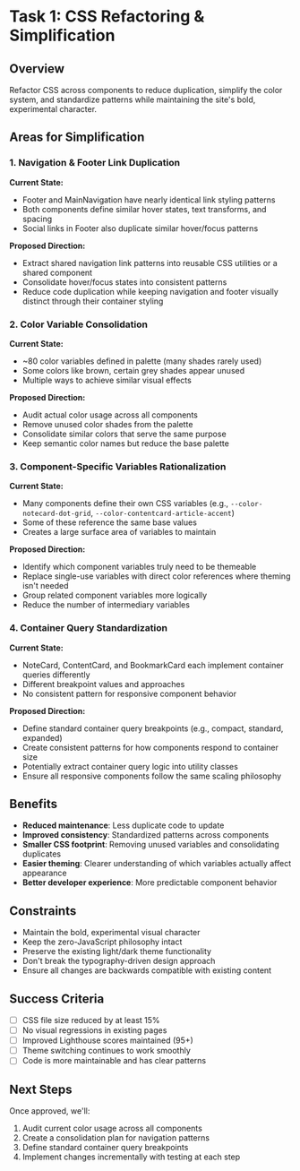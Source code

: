 # Task 1: CSS Refactoring & Simplification

## Overview

Refactor CSS across components to reduce duplication, simplify the color system, and standardize patterns while maintaining the site's bold, experimental character.

## Areas for Simplification

### 1. Navigation & Footer Link Duplication

**Current State:**

- Footer and MainNavigation have nearly identical link styling patterns
- Both components define similar hover states, text transforms, and spacing
- Social links in Footer also duplicate similar hover/focus patterns

**Proposed Direction:**

- Extract shared navigation link patterns into reusable CSS utilities or a shared component
- Consolidate hover/focus states into consistent patterns
- Reduce code duplication while keeping navigation and footer visually distinct through their container styling

### 2. Color Variable Consolidation

**Current State:**

- ~80 color variables defined in palette (many shades rarely used)
- Some colors like brown, certain grey shades appear unused
- Multiple ways to achieve similar visual effects

**Proposed Direction:**

- Audit actual color usage across all components
- Remove unused color shades from the palette
- Consolidate similar colors that serve the same purpose
- Keep semantic color names but reduce the base palette

### 3. Component-Specific Variables Rationalization

**Current State:**

- Many components define their own CSS variables (e.g., `--color-notecard-dot-grid`, `--color-contentcard-article-accent`)
- Some of these reference the same base values
- Creates a large surface area of variables to maintain

**Proposed Direction:**

- Identify which component variables truly need to be themeable
- Replace single-use variables with direct color references where theming isn't needed
- Group related component variables more logically
- Reduce the number of intermediary variables

### 4. Container Query Standardization

**Current State:**

- NoteCard, ContentCard, and BookmarkCard each implement container queries differently
- Different breakpoint values and approaches
- No consistent pattern for responsive component behavior

**Proposed Direction:**

- Define standard container query breakpoints (e.g., compact, standard, expanded)
- Create consistent patterns for how components respond to container size
- Potentially extract container query logic into utility classes
- Ensure all responsive components follow the same scaling philosophy

## Benefits

- **Reduced maintenance**: Less duplicate code to update
- **Improved consistency**: Standardized patterns across components
- **Smaller CSS footprint**: Removing unused variables and consolidating duplicates
- **Easier theming**: Clearer understanding of which variables actually affect appearance
- **Better developer experience**: More predictable component behavior

## Constraints

- Maintain the bold, experimental visual character
- Keep the zero-JavaScript philosophy intact
- Preserve the existing light/dark theme functionality
- Don't break the typography-driven design approach
- Ensure all changes are backwards compatible with existing content

## Success Criteria

- [ ] CSS file size reduced by at least 15%
- [ ] No visual regressions in existing pages
- [ ] Improved Lighthouse scores maintained (95+)
- [ ] Theme switching continues to work smoothly
- [ ] Code is more maintainable and has clear patterns

## Next Steps

Once approved, we'll:

1. Audit current color usage across all components
2. Create a consolidation plan for navigation patterns
3. Define standard container query breakpoints
4. Implement changes incrementally with testing at each step
